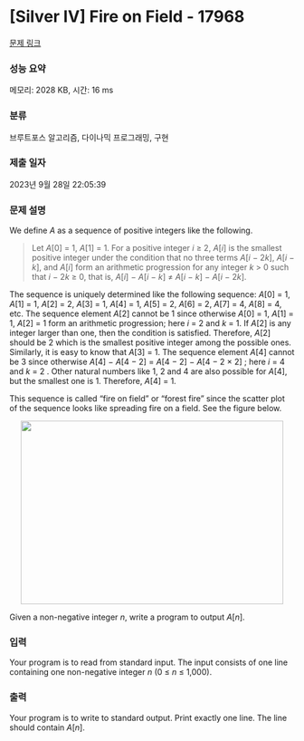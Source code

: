 # [Silver IV] Fire on Field - 17968 

[문제 링크](https://www.acmicpc.net/problem/17968) 

### 성능 요약

메모리: 2028 KB, 시간: 16 ms

### 분류

브루트포스 알고리즘, 다이나믹 프로그래밍, 구현

### 제출 일자

2023년 9월 28일 22:05:39

### 문제 설명

<p>We define <em>A</em> as a sequence of positive integers like the following.</p>

<blockquote>
<p>Let <em>A</em>[0] = 1, <em>A</em>[1] = 1. For a positive integer <em>i</em> ≥ 2, <em>A</em>[<em>i</em>] is the smallest positive integer under the condition that no three terms <em>A</em>[<em>i</em> − 2<em>k</em>], <em>A</em>[<em>i</em> − <em>k</em>], and <em>A</em>[<em>i</em>] form an arithmetic progression for any integer <em>k</em> > 0 such that <em>i</em> − 2<em>k</em> ≥ 0, that is, <em>A</em>[<em>i</em>] − <em>A</em>[<em>i</em> − <em>k</em>] ≠ <em>A</em>[<em>i</em> − <em>k</em>] − <em>A</em>[<em>i</em> − 2<em>k</em>].</p>
</blockquote>

<p>The sequence is uniquely determined like the following sequence: <em>A</em>[0] = 1, <em>A</em>[1] = 1, <em>A</em>[2] = 2, <em>A</em>[3] = 1, <em>A</em>[4] = 1, <em>A</em>[5] = 2, <em>A</em>[6] = 2, <em>A</em>[7] = 4, <em>A</em>[8] = 4, etc. The sequence element <em>A</em>[2] cannot be 1 since otherwise <em>A</em>[0] = 1, <em>A</em>[1] = 1, <em>A</em>[2] = 1 form an arithmetic progression; here <em>i</em> = 2 and <em>k</em> = 1. If <em>A</em>[2] is any integer larger than one, then the condition is satisfied. Therefore, <em>A</em>[2] should be 2 which is the smallest positive integer among the possible ones. Similarly, it is easy to know that <em>A</em>[3] = 1. The sequence element <em>A</em>[4] cannot be 3 since otherwise <em>A</em>[4] − <em>A</em>[4 − 2] = <em>A</em>[4 − 2] − <em>A</em>[4 − 2 × 2] ; here <em>i</em> = 4 and <em>k</em> = 2 . Other natural numbers like 1, 2 and 4 are also possible for <em>A</em>[4], but the smallest one is 1. Therefore, <em>A</em>[4] = 1.</p>

<p>This sequence is called “fire on field” or “forest fire” since the scatter plot of the sequence looks like spreading fire on a field. See the figure below.</p>

<p style="text-align: center;"><img alt="" src="" style="width: 464px; height: 324px;"></p>

<p>Given a non-negative integer <em>n</em>, write a program to output <em>A</em>[<em>n</em>].</p>

### 입력 

 <p>Your program is to read from standard input. The input consists of one line containing one non-negative integer <em>n</em> (0 ≤ <em>n</em> ≤ 1,000).</p>

### 출력 

 <p>Your program is to write to standard output. Print exactly one line. The line should contain <em>A</em>[<em>n</em>].</p>

